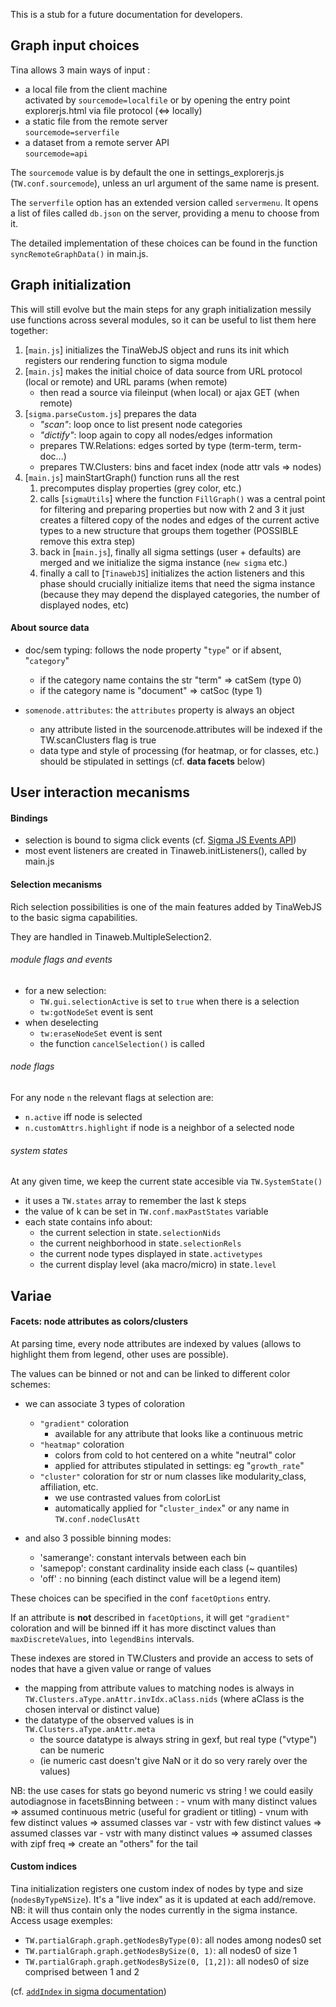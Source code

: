 This is a stub for a future documentation for developers.


## Graph input choices

Tina allows 3 main ways of input :
  - a local file from the client machine  
      activated by `sourcemode=localfile` or by opening the entry point explorerjs.html via file protocol (<=> locally)  
  - a static file from the remote server  
    `sourcemode=serverfile`
  - a dataset from a remote server API  
    `sourcemode=api`

The `sourcemode` value is by default the one in settings_explorerjs.js (`TW.conf.sourcemode`), unless an url argument of the same name is present.

The `serverfile` option has an extended version called `servermenu`. It opens a list of files called `db.json` on the server, providing a menu to choose from it.

The detailed implementation of these choices can be found in the function `syncRemoteGraphData()` in main.js.

## Graph initialization

This will still evolve but the main steps for any graph initialization messily use functions across several modules, so it can be useful to list them here together:

 1. [`main.js`] initializes the TinaWebJS object and runs its init which registers our rendering function to sigma module
 2. [`main.js`] makes the initial choice of data source from URL protocol (local or remote) and URL params (when remote)
     - then read a source via fileinput (when local) or ajax GET (when remote)
 3. [`sigma.parseCustom.js`] prepares the data
     - *"scan"*: loop once to list present node categories
     - *"dictify"*: loop again to copy all nodes/edges information
     - prepares TW.Relations: edges sorted by type (term-term, term-doc...)
     - prepares TW.Clusters: bins and facet index (node attr vals => nodes)
 4. [`main.js`] mainStartGraph() function runs all the rest
    1. precomputes display properties (grey color, etc.)
    2. calls [`sigmaUtils`] where the function `FillGraph()` was a central point for filtering and preparing properties but now with 2 and 3 it just creates a filtered copy of the nodes and edges of the current active types to a new structure that groups them together (POSSIBLE remove this extra step)
    3. back in [`main.js`], finally all sigma settings (user + defaults) are merged and we initialize the sigma instance (`new sigma` etc.)
    4. finally a call to [`TinawebJS`] initializes the action listeners and this phase should crucially initialize items that need the sigma instance (because they may depend the displayed categories, the number of displayed nodes, etc)


#### About source data
 - doc/sem typing: follows the node property "`type`" or if absent, "`category`"
   - if the category name contains the str "term"  => catSem (type 0)
   - if the category name is "document"  => catSoc (type 1)

 - `somenode.attributes`: the `attributes` property is always an object
   - any attribute listed in the sourcenode.attributes will be indexed if the TW.scanClusters flag is true
   - data type and style of processing (for heatmap, or for classes, etc.) should be stipulated in settings (cf. **data facets** below)


## User interaction mecanisms

#### Bindings
  - selection is bound to sigma click events (cf. [Sigma JS Events API](https://github.com/jacomyal/sigma.js/wiki/Events-API))
  - most event listeners are created in Tinaweb.initListeners(), called by main.js


#### Selection mecanisms
Rich selection possibilities is one of the main features added by TinaWebJS to the basic sigma capabilities.

They are handled in Tinaweb.MultipleSelection2.

###### module flags and events
  - for a new selection:
    - `TW.gui.selectionActive` is set to `true` when there is a selection
    - `tw:gotNodeSet` event is sent
  - when deselecting
    - `tw:eraseNodeSet` event is sent
    - the function `cancelSelection()` is called

###### node flags
For any node `n` the relevant flags at selection are:
  - `n.active` iff node is selected
  - `n.customAttrs.highlight` if  node is a neighbor of a selected node

###### system states
At any given time, we keep the current state accesible via `TW.SystemState()`
  - it uses a `TW.states` array to remember the last k steps
  - the value of k can be set in `TW.conf.maxPastStates` variable
  - each state contains info about:
    - the current selection in state`.selectionNids`
    - the current neighborhood in state`.selectionRels`
    - the current node types displayed in state`.activetypes`
    - the current display level (aka macro/micro) in state`.level`

## Variae

#### Facets: node attributes as colors/clusters

At parsing time, every node attributes are indexed by values (allows to highlight them from legend, other uses are possible).

The values can be binned or not and can be linked to different color schemes:
 - we can associate 3 types of coloration
   - `"gradient"` coloration
     - available for any attribute that looks like a continuous metric
   - `"heatmap"` coloration
     - colors from cold to hot centered on a white "neutral" color
     - applied for attributes stipulated in settings: eg "`growth_rate`"
   - `"cluster"` coloration for str or num classes like modularity_class, affiliation, etc.
     - we use contrasted values from colorList
     - automatically applied for "`cluster_index`" or any name in `TW.conf.nodeClusAtt`

 - and also 3 possible binning modes:
   - 'samerange':  constant intervals between each bin
   - 'samepop':    constant cardinality inside each class (~ quantiles)
   - 'off'  :       no binning (each distinct value will be a legend item)

These choices can be specified in the conf `facetOptions` entry.

If an attribute is **not** described in `facetOptions`, it will get `"gradient"` coloration and will be binned iff it has more disctinct values than `maxDiscreteValues`, into `legendBins` intervals.

These indexes are stored in TW.Clusters and provide an access to sets of nodes that have a given value or range of values
  - the mapping from attribute values to matching nodes is always in `TW.Clusters.aType.anAttr.invIdx.aClass.nids`
    (where aClass is the chosen interval or distinct value)
  - the datatype of the observed values is in `TW.Clusters.aType.anAttr.meta`
    - the source datatype is always string in gexf, but real type ("vtype") can be numeric
    - (ie numeric cast doesn't give NaN or it do so very rarely over the values)

NB: the use cases for stats go beyond numeric vs string ! we could easily autodiagnose in facetsBinning between :
    - vnum with many distinct values => assumed continuous metric (useful for gradient or titling)
    - vnum with few  distinct values => assumed classes var
    - vstr with few  distinct values => assumed classes var
    - vstr with many distinct values => assumed classes with zipf freq => create an "others" for the tail


#### Custom indices
Tina initialization registers one custom index of nodes by type and size (`nodesByTypeNSize`). It's a "live index" as it is updated at each add/remove.
  NB: it will thus contain only the nodes currently in the sigma instance.
Access usage exemples:
  - `TW.partialGraph.graph.getNodesByType(0)`: all nodes among nodes0 set
  - `TW.partialGraph.graph.getNodesBySize(0, 1)`:  all nodes0 of size 1
  - `TW.partialGraph.graph.getNodesBySize(0, [1,2])`: all nodes0 of size comprised between 1 and 2

(cf. [`addIndex` in sigma documentation](https://github.com/jacomyal/sigma.js/wiki/Graph-API#static-methods))
